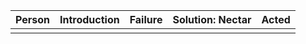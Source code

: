 | Person | Introduction | Failure | Solution: Nectar | Acted |
| ------ | ------------ | ------- | ---------------- | ----- |
|        |              |         |                  |       |
